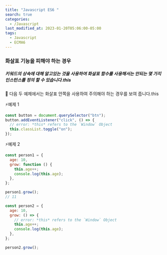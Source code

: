 ```yaml
---
title: "Javascript ES6 "
search: true
categories:
  - /Javascript
last_modified_at: 2023-01-20T05:06:00-05:00
tags:
  - Javascript
  - ECMA6
---
```


### 화살표 기능을 피해야 하는 경우

##### 키워드의 상속에 대해 알고있는 것을 사용하여 화살표 함수를 사용해서는 안되는 몇 가지 인스턴스를 정의 할 수 있습니다.this

🌟 다음 두 예제에서는 화살표 안쪽을 사용하여 주의해야 하는 경우를 보여 줍니다.this

⚡️예제 1

```javascript
const button = document.querySelector("btn");
button.addEventListener("click", () => {
  // error: *this* refers to the `Window` Object
  this.classList.toggle("on");
});
```

⚡️예제 2

```javascript
const person1 = {
  age: 10,
  grow: function () {
    this.age++;
    console.log(this.age);
  },
};

person1.grow();
// 11

const person2 = {
  age: 10,
  grow: () => {
    // error: *this* refers to the `Window` Object
    this.age++;
    console.log(this.age);
  },
};

person2.grow();
```
